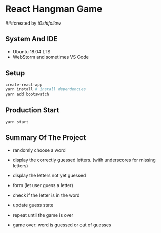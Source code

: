 

# React Hangman Game

###created by *t0shifollow* 

## System And IDE

  * Ubuntu 18.04 LTS
  * WebStorm and sometimes VS Code


## Setup

```sh
create-react-app
yarn install # install dependencies
yarn add bootswatch

```

## Production Start

```sh
yarn start
```

## Summary Of The Project

* randomly choose a word

* display the correctly guessed letters. (with underscores for missing letters)
* display the letters not yet guessed <br>

* form (let user guess a letter)
* check if the letter is in the word
* update guess state
* repeat until the game is over
* game over: word is guessed or out of guesses